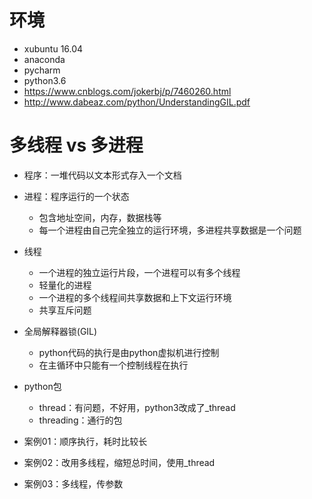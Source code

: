 # 环境
- xubuntu 16.04
- anaconda
- pycharm
- python3.6
- https://www.cnblogs.com/jokerbj/p/7460260.html
- http://www.dabeaz.com/python/UnderstandingGIL.pdf

# 多线程 vs 多进程
- 程序：一堆代码以文本形式存入一个文档
- 进程：程序运行的一个状态
  - 包含地址空间，内存，数据栈等
  - 每一个进程由自己完全独立的运行环境，多进程共享数据是一个问题
- 线程
  - 一个进程的独立运行片段，一个进程可以有多个线程
  - 轻量化的进程
  - 一个进程的多个线程间共享数据和上下文运行环境
  - 共享互斥问题
- 全局解释器锁(GIL)
  - python代码的执行是由python虚拟机进行控制
  - 在主循环中只能有一个控制线程在执行

- python包
  - thread：有问题，不好用，python3改成了_thread
  - threading：通行的包
- 案例01：顺序执行，耗时比较长
- 案例02：改用多线程，缩短总时间，使用_thread
- 案例03：多线程，传参数


  
  
  
  
  